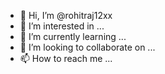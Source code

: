 - 👋 Hi, I’m @rohitraj12xx
- 👀 I’m interested in ...
- 🌱 I’m currently learning ...
- 💞️ I’m looking to collaborate on ...
- 📫 How to reach me ...

<!---
rohitraj12xx/rohitraj12xx is a ✨ special ✨ repository because its `README.md` (this file) appears on your GitHub profile.
You can click the Preview link to take a look at your changes.
--->
